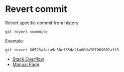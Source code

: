 # Revert commit

Revert specific commit from history

``` git
git revert <commit>
```

Example:

``` git
git revert 86528afaca9e58cf35dc2fa00da707989602aff3
```

* [Stack Overflow](https://stackoverflow.com/questions/6794110/git-revert-back-to-certain-commit/6794175#6794175)
* [Manual Page](https://mirrors.edge.kernel.org/pub/software/scm/git/docs/git-revert.html)